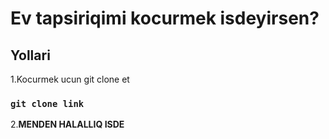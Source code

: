 # Ev tapsiriqimi kocurmek isdeyirsen?


## Yollari

1.Kocurmek ucun git clone et

### `git clone link`

2.**MENDEN HALALLIQ ISDE**
